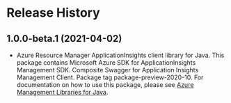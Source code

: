 # Release History

## 1.0.0-beta.1 (2021-04-02)

- Azure Resource Manager ApplicationInsights client library for Java. This package contains Microsoft Azure SDK for ApplicationInsights Management SDK. Composite Swagger for Application Insights Management Client. Package tag package-preview-2020-10. For documentation on how to use this package, please see [Azure Management Libraries for Java](https://aka.ms/azsdk/java/mgmt).
